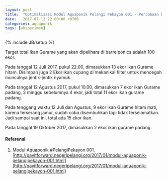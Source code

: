 ```yaml
---
layout: post
title:  "Optimalisasi Modul Aquaponik Pelangi Pekayon 001 - Percobaan ke 2"
date:   2017-07-12 22:00:00 +0700
categories: aquaponik
tags: [eksperimen]
---
```


{% include JB/setup %}

Target total Ikan Gurame yang akan dipelihara di barrelponics adalah 100 ekor.

<!--more-->

Pada  tanggal 12 Juli 2017, pukul 22.00, dimasukkan 13 ekor ikan Gurame hitam.
Disimpan juga 2 Ekor ikan cupang di mekanikal filter untuk mencegah munculnya
jentik-jentik nyamuk.

Pada  tanggal 12 Agustus 2017, pukul 10.00, dimasukkan 7 ekor ikan Gurame padang,
2 minggu sebelumnya 4 ekor, jadi total 11 ekor ikan gurame padang.

Pada tenggang waktu 12 Juli dan Agustus, 9 ekor ikan Gurame hitam mati, karena
terserang jamur, sudah coba disembuhkan tapi tidak terselamatkan. Jadi sampai saat ini,
total ada 15 ekor ikan.

Pada tanggal 19 Oktober 2017, dimasukkan 2 ekor ikan gurame padang. 

#### Referensi
1. Modul Aquaponik #PelangiPekayon 001, [http://payitforward.negeripelangi.org/2017/01/modul-aquaponik-pelangipekayon-001.html](http://payitforward.negeripelangi.org/2017/01/modul-aquaponik-pelangipekayon-001.html)
